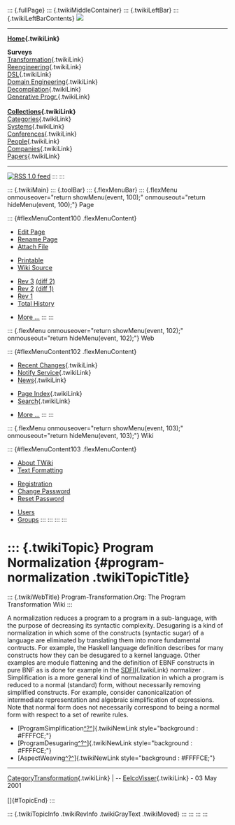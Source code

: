 ::: {.fullPage}
::: {.twikiMiddleContainer}
::: {.twikiLeftBar}
::: {.twikiLeftBarContents}
![](../pub/transformation.gif)

------------------------------------------------------------------------

**[Home](WebHome){.twikiLink}**

**Surveys**\
[Transformation](ProgramTransformation){.twikiLink}\
[Reengineering](ReengineeringWiki){.twikiLink}\
[DSL](DomainSpecificLanguages){.twikiLink}\
[Domain Engineering](DomainEngineering){.twikiLink}\
[Decompilation](DeCompilation){.twikiLink}\
[Generative Progr.](GenerativeProgrammingWiki){.twikiLink}\
\
**[Collections](CategoryCollection){.twikiLink}**\
[Categories](CategoryCategory){.twikiLink}\
[Systems](TransformationSystems){.twikiLink}\
[Conferences](TransformationConferences){.twikiLink}\
[People](TransformationPeople){.twikiLink}\
[Companies](TransformationCompanies){.twikiLink}\
[Papers](CategoryPaper){.twikiLink}

------------------------------------------------------------------------

[![](../pub/rss.gif "RSS 1.0 feed")](WebRss@skin=rss)
:::
:::

::: {.twikiMain}
::: {.toolBar}
::: {.flexMenuBar}
::: {.flexMenu onmouseover="return showMenu(event, 100);" onmouseout="return hideMenu(event, 100);"}
Page

::: {#flexMenuContent100 .flexMenuContent}
-   [Edit
    Page](http://www.program-transformation.org/edit/Transform/ProgramNormalization?t=1536825741)
-   [Rename
    Page](http://www.program-transformation.org/rename/Transform/ProgramNormalization)
-   [Attach
    File](http://www.program-transformation.org/attach/Transform/ProgramNormalization)

<!-- -->

-   [Printable](http://www.program-transformation.org/view/Transform/ProgramNormalization?skin=print.pattern)
-   [Wiki
    Source](http://www.program-transformation.org/view/Transform/ProgramNormalization?skin=text&raw=on&contenttype=text/plain)

<!-- -->

-   [Rev
    3](http://www.program-transformation.org/view/Transform/ProgramNormalization?rev=1.3)
    [(diff 2)](http://www.program-transformation.org/rdiff/Transform/ProgramNormalization?rev1=1.3&rev2=1.2)
-   [Rev
    2](http://www.program-transformation.org/view/Transform/ProgramNormalization?rev=1.2)
    [(diff 1)](http://www.program-transformation.org/rdiff/Transform/ProgramNormalization?rev1=1.2&rev2=1.1)
-   [Rev
    1](http://www.program-transformation.org/view/Transform/ProgramNormalization?rev=1.1)
-   [Total
    History](http://www.program-transformation.org/rdiff/Transform/ProgramNormalization)

<!-- -->

-   [More
    \...](http://www.program-transformation.org/oops/Transform/ProgramNormalization?template=oopsmore&param1=1.3&param2=1.3)
:::
:::

::: {.flexMenu onmouseover="return showMenu(event, 102);" onmouseout="return hideMenu(event, 102);"}
Web

::: {#flexMenuContent102 .flexMenuContent}
-   [Recent Changes](WebChanges){.twikiLink}
-   [Notify Service](WebNotify){.twikiLink}
-   [News](WebNews){.twikiLink}

<!-- -->

-   [Page Index](WebIndex){.twikiLink}
-   [Search](WebSearch){.twikiLink}

<!-- -->

-   [More
    \...](http://www.program-transformation.org/oops/Transform/ProgramNormalization?template=oopsmore&param1=1.3&param2=1.3)
:::
:::

::: {.flexMenu onmouseover="return showMenu(event, 103);" onmouseout="return hideMenu(event, 103);"}
Wiki

::: {#flexMenuContent103 .flexMenuContent}
-   [About
    TWiki](http://www.program-transformation.org/view/TWiki/WebHome)
-   [Text
    Formatting](http://www.program-transformation.org/view/TWiki/TextFormattingRules)

<!-- -->

-   [Registration](http://www.program-transformation.org/view/TWiki/TWikiRegistration)
-   [Change
    Password](http://www.program-transformation.org/view/TWiki/ChangePassword)
-   [Reset
    Password](http://www.program-transformation.org/view/TWiki/ResetPassword)

<!-- -->

-   [Users](http://www.program-transformation.org/view/Main/TWikiUsers)
-   [Groups](http://www.program-transformation.org/view/Main/TWikiGroups)
:::
:::
:::
:::

::: {.twikiTopic}
Program Normalization {#program-normalization .twikiTopicTitle}
=====================

::: {.twikiWebTitle}
Program-Transformation.Org: The Program Transformation Wiki
:::

A normalization reduces a program to a program in a sub-language, with
the purpose of decreasing its syntactic complexity. Desugaring is a kind
of normalization in which some of the constructs (syntactic sugar) of a
language are eliminated by translating them into more fundamental
contructs. For example, the Haskell language definition describes for
many constructs how they can be desugared to a kernel language. Other
examples are module flattening and the definition of EBNF constructs in
pure BNF as is done for example in the [SDFII](SDFII){.twikiLink}
normalizer . Simplification is a more general kind of normalization in
which a program is reduced to a normal (standard) form, without
necessarily removing simplified constructs. For example, consider
canonicalization of intermediate representation and algebraic
simplification of expressions. Note that normal form does not
necessarily correspond to being a normal form with respect to a set of
rewrite rules.

-   [ProgramSimplification[^?^](http://www.program-transformation.org/edit/Transform/ProgramSimplification?topicparent=Transform.ProgramNormalization)]{.twikiNewLink
    style="background : #FFFFCE;"}
-   [ProgramDesugaring[^?^](http://www.program-transformation.org/edit/Transform/ProgramDesugaring?topicparent=Transform.ProgramNormalization)]{.twikiNewLink
    style="background : #FFFFCE;"}
-   [AspectWeaving[^?^](http://www.program-transformation.org/edit/Transform/AspectWeaving?topicparent=Transform.ProgramNormalization)]{.twikiNewLink
    style="background : #FFFFCE;"}

------------------------------------------------------------------------

[CategoryTransformation](CategoryTransformation){.twikiLink} \| \--
[EelcoVisser](../Main/EelcoVisser){.twikiLink} - 03 May 2001\
\
[]{#TopicEnd}
:::

::: {.twikiTopicInfo .twikiRevInfo .twikiGrayText .twikiMoved}
:::
:::
:::
:::
